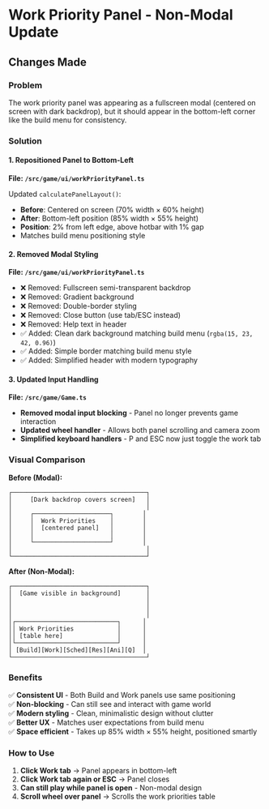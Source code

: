 # Work Priority Panel - Non-Modal Update

## Changes Made

### Problem
The work priority panel was appearing as a fullscreen modal (centered on screen with dark backdrop), but it should appear in the bottom-left corner like the build menu for consistency.

### Solution

#### 1. Repositioned Panel to Bottom-Left
**File: `/src/game/ui/workPriorityPanel.ts`**

Updated `calculatePanelLayout()`:
- **Before**: Centered on screen (70% width × 60% height)
- **After**: Bottom-left position (85% width × 55% height)
- **Position**: 2% from left edge, above hotbar with 1% gap
- Matches build menu positioning style

#### 2. Removed Modal Styling
**File: `/src/game/ui/workPriorityPanel.ts`**

- ❌ Removed: Fullscreen semi-transparent backdrop
- ❌ Removed: Gradient background
- ❌ Removed: Double-border styling
- ❌ Removed: Close button (use tab/ESC instead)
- ❌ Removed: Help text in header
- ✅ Added: Clean dark background matching build menu (`rgba(15, 23, 42, 0.96)`)
- ✅ Added: Simple border matching build menu style
- ✅ Added: Simplified header with modern typography

#### 3. Updated Input Handling
**File: `/src/game/Game.ts`**

- **Removed modal input blocking** - Panel no longer prevents game interaction
- **Updated wheel handler** - Allows both panel scrolling and camera zoom
- **Simplified keyboard handlers** - P and ESC now just toggle the work tab

### Visual Comparison

**Before (Modal):**
```
┌─────────────────────────────────────┐
│     [Dark backdrop covers screen]   │
│                                     │
│     ┌─────────────────────┐        │
│     │  Work Priorities    │        │
│     │  [centered panel]   │        │
│     │                     │        │
│     └─────────────────────┘        │
│                                     │
└─────────────────────────────────────┘
```

**After (Non-Modal):**
```
┌─────────────────────────────────────┐
│  [Game visible in background]       │
│                                     │
│                                     │
│                                     │
│┌────────────────────────────┐      │
││ Work Priorities            │      │
││ [table here]               │      │
│└────────────────────────────┘      │
│ [Build][Work][Sched][Res][Ani][Q]  │
└─────────────────────────────────────┘
```

### Benefits

✅ **Consistent UI** - Both Build and Work panels use same positioning  
✅ **Non-blocking** - Can still see and interact with game world  
✅ **Modern styling** - Clean, minimalistic design without clutter  
✅ **Better UX** - Matches user expectations from build menu  
✅ **Space efficient** - Takes up 85% width × 55% height, positioned smartly

### How to Use

1. **Click Work tab** → Panel appears in bottom-left
2. **Click Work tab again or ESC** → Panel closes
3. **Can still play while panel is open** - Non-modal design
4. **Scroll wheel over panel** → Scrolls the work priorities table

